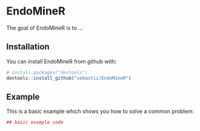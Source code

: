 
<!-- README.md is generated from README.Rmd. Please edit that file -->
EndoMineR
=========

The goal of EndoMineR is to ...

Installation
------------

You can install EndoMineR from github with:

``` r
# install.packages("devtools")
devtools::install_github("sebastiz/EndoMineR")
```

Example
-------

This is a basic example which shows you how to solve a common problem:

``` r
## basic example code
```
